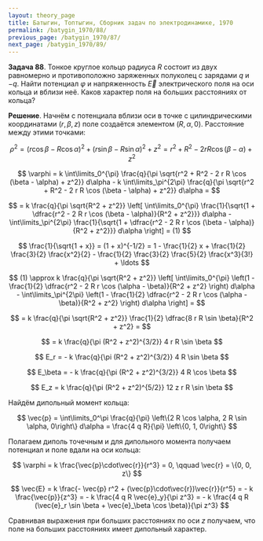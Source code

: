 ```yaml
---
layout: theory_page
title: Батыгин, Топтыгин, Сборник задач по электродинамике, 1970
permalink: /batygin_1970/88/
previous_page: /batygin_1970/87/
next_page: /batygin_1970/89/
---
```


**Задача 88**. Тонкое круглое кольцо радиуса $R$ состоит из двух равномерно и противоположно заряженных полуколец с зарядами $q$ и $-q$. Найти потенциал $\varphi$ и напряженность $\vec{E}$ электрического поля на оси кольца и вблизи неё. Каков характер поля на больших расстояниях от кольца?

**Решение**. Начнём с потенциала вблизи оси в точке с цилиндрическими координатами $(r,\beta,z)$ поле создаётся элементом $(R,\alpha,0)$. Расстояние между этими точками:

$$
\rho^2 = (r \cos \beta - R \cos \alpha)^2 + (r \sin \beta - R \sin \alpha)^2 + z^2 = r^2 + R^2 - 2 r R \cos (\beta - \alpha) + z^2
$$

$$
\varphi = k \int\limits_0^{\pi} \frac{q}{\pi \sqrt{r^2 + R^2 - 2 r R \cos (\beta - \alpha) + z^2}} d\alpha - k \int\limits_\pi^{2\pi} \frac{q}{\pi \sqrt{r^2 + R^2 - 2 r R \cos (\beta - \alpha) + z^2}} d\alpha = 
$$

$$
= k \frac{q}{\pi \sqrt{R^2 + z^2}} \left[ \int\limits_0^{\pi} \frac{1}{\sqrt{1 + \dfrac{r^2 - 2 R r \cos (\beta - \alpha)}{R^2 + z^2}}} d\alpha - \int\limits_\pi^{2\pi} \frac{1}{\sqrt{1 + \dfrac{r^2 - 2 R r \cos (\beta - \alpha)}{R^2 + z^2}}} d\alpha \right] = (1)
$$

$$
\frac{1}{\sqrt{1 + x}} = (1 + x)^{-1/2} = 1 - \frac{1}{2} x + \frac{1}{2} \frac{3}{2} \frac{x^2}{2} - \frac{1}{2} \frac{3}{2} \frac{5}{2} \frac{x^3}{3!} + \ldots
$$

$$
(1) \approx k \frac{q}{\pi \sqrt{R^2 + z^2}} \left[ \int\limits_0^{\pi} \left(1 - \frac{1}{2} \dfrac{r^2 - 2 R r \cos (\alpha - \beta)}{R^2 + z^2} \right) d\alpha - \int\limits_\pi^{2\pi} \left(1 - \frac{1}{2} \dfrac{r^2 - 2 R r \cos (\alpha - \beta)}{R^2 + z^2} \right) d\alpha \right] = 
$$

$$
= k \frac{q}{\pi \sqrt{R^2 + z^2}} \frac{1}{2} \dfrac{8 r R \sin \beta}{R^2 + z^2} =
$$

$$
= k \frac{q}{\pi (R^2 + z^2)^{3/2}} 4 r R \sin \beta
$$

$$
E_r = - k \frac{q}{\pi (R^2 + z^2)^{3/2}} 4 R \sin \beta
$$

$$
E_\beta = - k \frac{q}{\pi (R^2 + z^2)^{3/2}} 4 R \cos \beta
$$

$$
E_z = k \frac{q}{\pi (R^2 + z^2)^{5/2}} 12 z r R \sin \beta
$$

Найдём дипольный момент кольца:

$$
\vec{p} = \int\limits_0^\pi \frac{q}{\pi} \left\{2 R \cos \alpha, 2 R \sin \alpha, 0\right\} d\alpha = \frac{4 q R}{\pi} \left\{0, 1, 0\right\}
$$

Полагаем диполь точечным и для дипольного момента получаем потенциал и поле вдали на оси кольца:

$$
\varphi = k \frac{\vec{p}\cdot\vec{r}}{r^3} = 0, \qquad \vec{r} = \{0, 0, z\}
$$

$$
\vec{E} = k \frac{- \vec{p} r^2 + (\vec{p}\cdot\vec{r})\vec{r}}{r^5} = - k \frac{\vec{p}}{z^3} = - k \frac{4 q R \vec{e}_y}{\pi z^3} = - k \frac{4 q R (\vec{e}_r \sin \beta + \vec{e}_\beta \cos \beta)}{\pi z^3}
$$

Сравнивая выражения при больших расстояниях по оси $z$ получаем, что поле на больших расстояниях имеет дипольный характер.
